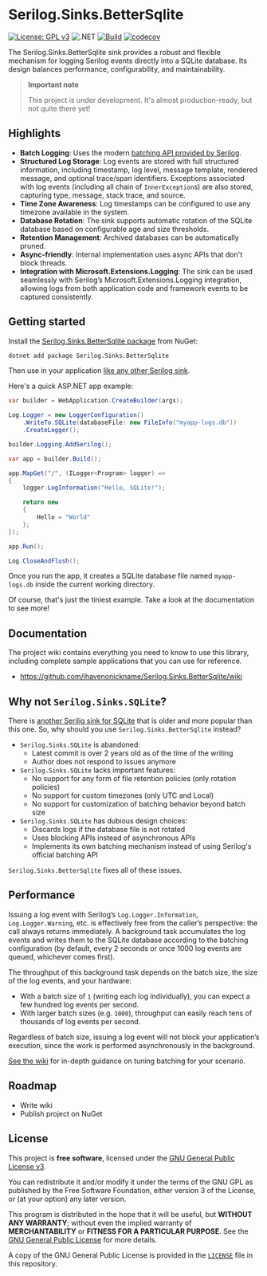 # Serilog.Sinks.BetterSqlite

[![License: GPL v3](https://img.shields.io/badge/License-GPLv3-blue.svg)](https://www.gnu.org/licenses/gpl-3.0)
![.NET](https://img.shields.io/badge/.NET-6.0%20%7C%207.0%20%7C%208.0-blue)
[![Build](https://github.com/ihavenonickname/Serilog.Sinks.BetterSqlite/actions/workflows/build.yml/badge.svg)](https://github.com/ihavenonickname/Serilog.Sinks.BetterSqlite/actions/workflows/build.yml)
[![codecov](https://codecov.io/github/ihavenonickname/Serilog.Sinks.BetterSqlite/graph/badge.svg?token=KLJHWCJVYF)](https://codecov.io/github/ihavenonickname/Serilog.Sinks.BetterSqlite)

The Serilog.Sinks.BetterSqlite sink provides a robust and flexible mechanism for logging Serilog events directly into a SQLite database. Its design balances performance, configurability, and maintainability.

> **Important note**
>
> This project is under development. It's almost production-ready, but not quite there yet!

## Highlights

- **Batch Logging**: Uses the modern [batching API provided by Serilog](https://github.com/serilog/serilog/pull/2055).
- **Structured Log Storage**: Log events are stored with full structured information, including timestamp, log level, message template, rendered message, and optional trace/span identifiers. Exceptions associated with log events (including all chain of `InnerException`s) are also stored, capturing type, message, stack trace, and source.
- **Time Zone Awareness**: Log timestamps can be configured to use any timezone available in the system.
- **Database Rotation**: The sink supports automatic rotation of the SQLite database based on configurable age and size thresholds.
- **Retention Management**: Archived databases can be automatically pruned.
- **Async-friendly**: Internal implementation uses async APIs that don't block threads.
- **Integration with Microsoft.Extensions.Logging**: The sink can be used seamlessly with Serilog’s Microsoft.Extensions.Logging integration, allowing logs from both application code and framework events to be captured consistently.

## Getting started

Install the [Serilog.Sinks.BetterSqlite package](https://www.nuget.org/packages/Serilog.Sinks.BetterSqlite/) from NuGet:

```bash
dotnet add package Serilog.Sinks.BetterSqlite
```

Then use in your application [like any other Serilog sink](https://github.com/serilog/serilog/wiki/Configuration-Basics#sinks).

Here's a quick ASP.NET app example:

```csharp
var builder = WebApplication.CreateBuilder(args);

Log.Logger = new LoggerConfiguration()
    .WriteTo.SQLite(databaseFile: new FileInfo("myapp-logs.db"))
    .CreateLogger();

builder.Logging.AddSerilog();

var app = builder.Build();

app.MapGet("/", (ILogger<Program> logger) =>
{
	logger.LogInformation("Hello, SQLite!");

    return new
    {
    	Hello = "World"
    };
});

app.Run();

Log.CloseAndFlush();
```

Once you run the app, it creates a SQLite database file named `myapp-logs.db` inside the current working directory.

Of course, that's just the tiniest example. Take a look at the documentation to see more!

## Documentation

The project wiki contains everything you need to know to use this library, including complete sample applications that you can use for reference.

- https://github.com/ihavenonickname/Serilog.Sinks.BetterSqlite/wiki

## Why not `Serilog.Sinks.SQLite`?

There is [another Serilig sink for SQLite](https://github.com/saleem-mirza/serilog-sinks-sqlite) that is older and more popular than this one. So, why should you use `Serilog.Sinks.BetterSqlite` instead?

- `Serilog.Sinks.SQLite` is abandoned:
    - Latest commit is over 2 years old as of the time of the writing
    - Author does not respond to issues anymore
- `Serilog.Sinks.SQLite` lacks important features:
    - No support for any form of file retention policies (only rotation policies)
    - No support for custom timezones (only UTC and Local)
    - No support for customization of batching behavior beyond batch size
- `Serilog.Sinks.SQLite` has dubious design choices:
    - Discards logs if the database file is not rotated
    - Uses blocking APIs instead of asynchronous APIs
    - Implements its own batching mechanism instead of using Serilog's official batching API

`Serilog.Sinks.BetterSqlite` fixes all of these issues.

## Performance

Issuing a log event with Serilog’s `Log.Logger.Information`, `Log.Logger.Warning`, etc. is effectively free from the caller’s perspective: the call always returns immediately. A background task accumulates the log events and writes them to the SQLite database according to the batching configuration (by default, every 2 seconds or once 1000 log events are queued, whichever comes first).

The throughput of this background task depends on the batch size, the size of the log events, and your hardware:

- With a batch size of `1` (writing each log individually), you can expect a few hundred log events per second.
- With larger batch sizes (e.g. `1000`), throughput can easily reach tens of thousands of log events per second.

Regardless of batch size, issuing a log event will not block your application’s execution, since the work is performed asynchronously in the background.

[See the wiki](https://github.com/ihavenonickname/Serilog.Sinks.BetterSqlite/wiki) for in-depth guidance on tuning batching for your scenario.

## Roadmap

- Write wiki
- Publish project on NuGet

## License

This project is **free software**, licensed under the [GNU General Public License v3](https://www.gnu.org/licenses/gpl-3.0.html).

You can redistribute it and/or modify it under the terms of the GNU GPL as published by the Free Software Foundation, either version 3 of the License, or (at your option) any later version.

This program is distributed in the hope that it will be useful, but **WITHOUT ANY WARRANTY**; without even the implied warranty of **MERCHANTABILITY** or **FITNESS FOR A PARTICULAR PURPOSE**. See the [GNU General Public License](https://www.gnu.org/licenses/) for more details.

A copy of the GNU General Public License is provided in the [`LICENSE`](./LICENSE) file in this repository.

